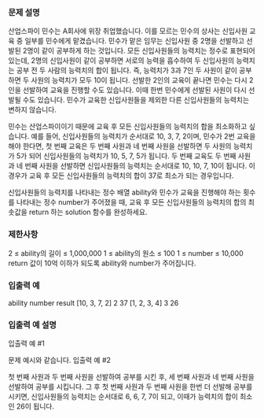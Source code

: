 ### 문제 설명
산업스파이 민수는 A회사에 위장 취업했습니다. 이를 모르는 민수의 상사는 신입사원 교육 중 일부를 민수에게 맡겼습니다. 민수가 맡은 임무는 신입사원 중 2명을 선발하고 선발된 2명이 같이 공부하게 하는 것입니다. 모든 신입사원들의 능력치는 정수로 표현되어 있는데, 2명의 신입사원이 같이 공부하면 서로의 능력을 흡수하여 두 신입사원의 능력치는 공부 전 두 사람의 능력치의 합이 됩니다. 즉, 능력치가 3과 7인 두 사원이 같이 공부하면 두 사원의 능력치가 모두 10이 됩니다. 선발한 2인의 교육이 끝나면 민수는 다시 2인을 선발하여 교육을 진행할 수도 있습니다. 이때 한번 민수에게 선발된 사원이 다시 선발될 수도 있습니다. 민수가 교육한 신입사원들을 제외한 다른 신입사원들의 능력치는 변하지 않습니다.

민수는 산업스파이이기 때문에 교육 후 모든 신입사원들의 능력치의 합을 최소화하고 싶습니다. 예를 들어, 신입사원들의 능력치가 순서대로 10, 3, 7, 2이며, 민수가 2번 교육을 해야 한다면, 첫 번째 교육은 두 번째 사원과 네 번째 사원을 선발하면 두 사원의 능력치가 5가 되어 신입사원들의 능력치가 10, 5, 7, 5가 됩니다. 두 번째 교육도 두 번째 사원과 네 번째 사원을 선발하면 신입사원들의 능력치는 순서대로 10, 10, 7, 10이 됩니다. 이 경우가 교육 후 모든 신입사원들의 능력치의 합이 37로 최소가 되는 경우입니다.

신입사원들의 능력치를 나타내는 정수 배열 ability와 민수가 교육을 진행해야 하는 횟수를 나타내는 정수 number가 주어졌을 때, 교육 후 모든 신입사원들의 능력치의 합의 최솟값을 return 하는 solution 함수를 완성하세요.

### 제한사항
2 ≤ ability의 길이 ≤ 1,000,000
1 ≤ ability의 원소 ≤ 100
1 ≤ number ≤ 10,000
return 값이 10억 이하가 되도록 ability와 number가 주어집니다.
### 입출력 예
ability	number	result
[10, 3, 7, 2]	2	37
[1, 2, 3, 4]	3	26
### 입출력 예 설명
입출력 예 #1

문제 예시와 같습니다.
입출력 예 #2

첫 번째 사원과 두 번째 사원을 선발하여 공부를 시킨 후, 세 번째 사원과 네 번째 사원을 선발하여 공부를 시킵니다. 그 후 첫 번째 사원과 두 번째 사원을 한번 더 선발해 공부를 시키면, 신입사원들의 능력치는 순서대로 6, 6, 7, 7이 되고, 이때가 능력치의 합이 최소인 26이 됩니다.

